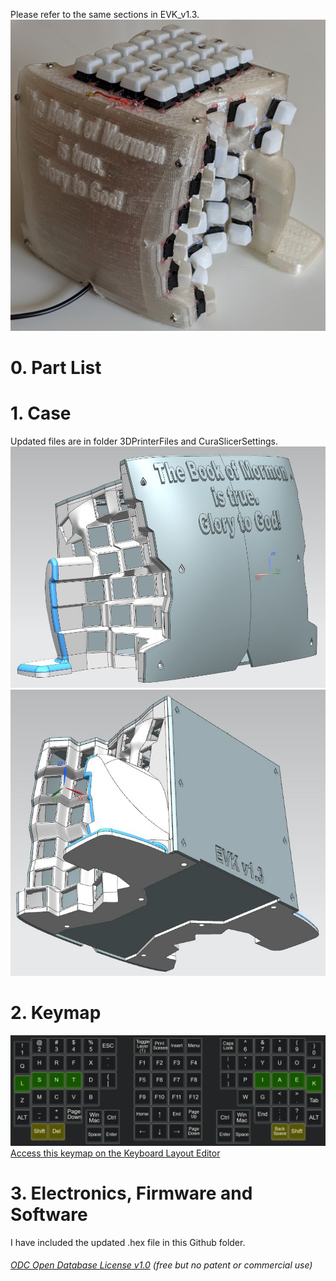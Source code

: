 Please refer to the same sections in EVK_v1.3.  
![](Keyboard1.jpg)  
# 0. Part List  

# 1. Case  
Updated files are in folder 3DPrinterFiles and CuraSlicerSettings.  
![](Case0.JPG)
![](Case1.JPG)

# 2. Keymap 
![](KeyMapLayer0.JPG)
[Access this keymap on the Keyboard Layout Editor](http://www.keyboard-layout-editor.com/#/gists/2fc38dca845ec5f253bac7c052df82da) 

# 3. Electronics, Firmware and Software 
I have included the updated .hex file in this Github folder.



###### [ODC Open Database License v1.0](https://choosealicense.com/appendix/)  (free but no patent or commercial use)
